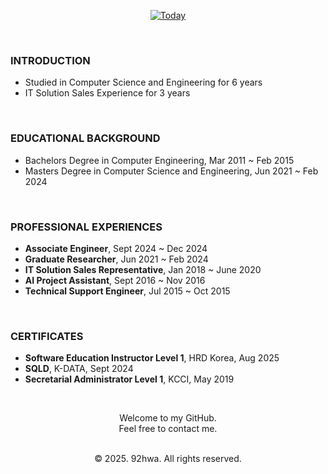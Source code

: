 <div align='center'>

[![Today](https://myhits.vercel.app/api/hit/https%3A%2F%2Fgithub.com%2F92hwa%2F?color=red&label=Today&size=small)](https://myhits.vercel.app)

</div>

<br/>

<div>

<h3>INTRODUCTION</h3>

* Studied in Computer Science and Engineering for 6 years
* IT Solution Sales Experience for 3 years

<br/>

<h3>EDUCATIONAL BACKGROUND</h3>

* Bachelors Degree in Computer Engineering, Mar 2011 ~ Feb 2015
* Masters Degree in Computer Science and Engineering, Jun 2021 ~ Feb 2024

<br/>

<h3>PROFESSIONAL EXPERIENCES</h3>

* <b>Associate Engineer</b>, Sept 2024 ~ Dec 2024
* <b>Graduate Researcher</b>, Jun 2021 ~ Feb 2024
* <b>IT Solution Sales Representative</b>, Jan 2018 ~ June 2020
* <b>AI Project Assistant</b>, Sept 2016 ~ Nov 2016
* <b>Technical Support Engineer</b>, Jul 2015 ~ Oct 2015

<br/>

<h3>CERTIFICATES</h3>

* <b>Software Education Instructor Level 1</b>, HRD Korea, Aug 2025
* <b>SQLD</b>, K-DATA, Sept 2024
* <b>Secretarial Administrator Level 1</b>, KCCI, May 2019

</div> 

<br/>

<div align='center'>

Welcome to my GitHub. <br/>
Feel free to contact me. <br/><br/>

© 2025. 92hwa. All rights reserved.

</div>
<!--
**92hwa/92hwa** is a ✨ _special_ ✨ repository because its `README.md` (this file) appears on your GitHub profile.

Here are some ideas to get you started:

- 🔭 I’m currently working on ...
- 🌱 I’m currently learning ...
- 👯 I’m looking to collaborate on ...
- 🤔 I’m looking for help with ...
- 💬 Ask me about ...
- 📫 How to reach me: ...
- 😄 Pronouns: ...
- ⚡ Fun fact: ...
-->

